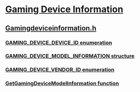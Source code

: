 # [Gaming Device Information](index.md)
## [Gamingdeviceinformation.h](../gamingdeviceinformation/index.md)
### [GAMING_DEVICE_DEVICE_ID enumeration](../gamingdeviceinformation/ne-gamingdeviceinformation-gaming_device_device_id.md)
### [GAMING_DEVICE_MODEL_INFORMATION structure](../gamingdeviceinformation/ns-gamingdeviceinformation-gaming_device_model_information.md)
### [GAMING_DEVICE_VENDOR_ID enumeration](../gamingdeviceinformation/ne-gamingdeviceinformation-gaming_device_vendor_id.md)
### [GetGamingDeviceModelInformation function](../gamingdeviceinformation/nf-gamingdeviceinformation-getgamingdevicemodelinformation.md)
